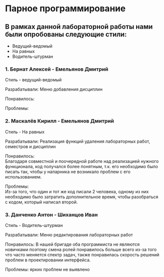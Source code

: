 # Парное программирование
## В рамках данной лабораторной работы нами были опробованы следующие стили:

 * Ведущий-ведомый
 * На равных
 * Водитель-штурман


### 1. Бернат Алексей - Емельянов Дмитрий
Стиль - ведущий-ведомый

Разрабатывали:
Меню добавления дисциплин

Понравилось:

Проблемы:

### 2. Маскалёв Кирилл - Емельянов Дмитрий
Стиль - На равных

Разрабатывали:
Реализация функций удаления лабораторных работ, семестров и дисциплин

Понравилось:  
Благодаря совместной и поочередной работе над реализацией нужного функционала, код получался более понятным, т.к. его необходимо было писать так, чтобы у напарника не возникало проблем с его использованием.

Проблемы:  
Из-за того, что один и тот же код писали 2 человека, одному из них необходимо было затратить дополнительное время, чтобы разобраться с кодом, который написал второй. 

### 3. Данченко Антон - Шиханцов Иван
Стиль - Водитель-штурман

Разрабатывали:
Меню редактирования лабораторных работ

Понравилось: 
В нашей бригаде оба программиста не являются новичками поэтому смена ролей понравилось больше всего из-за того что часто меняется спектр задач, также понравилась скорость решений проблем в проектировании интерфейса. 

Проблемы: ярких проблем не выявлено


